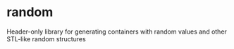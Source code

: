 # random
Header-only library for generating containers with random values and other STL-like random structures
